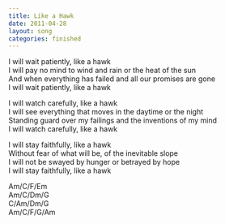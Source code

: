 ```yaml
---
title: Like a Hawk
date: 2011-04-28
layout: song
categories: finished
---
```

I will wait patiently, like a hawk  
I will pay no mind to wind and rain or the heat of the sun  
And when everything has failed and all our promises are gone  
I will wait patiently, like a hawk

I will watch carefully, like a hawk  
I will see everything that moves in the daytime or the night  
Standing guard over my failings and the inventions of my mind  
I will watch carefully, like a hawk

I will stay faithfully, like a hawk  
Without fear of what will be, of the inevitable slope  
I will not be swayed by hunger or betrayed by hope  
I will stay faithfully, like a hawk

<div class="chords">
  Am/C/F/Em<br/>
  Am/C/Dm/G<br/>
  C/Am/Dm/G<br/>
  Am/C/F/G/Am
</div>
